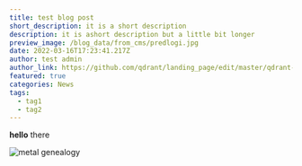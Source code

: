 ```yaml
---
title: test blog post
short_description: it is a short description
description: it is ashort description but a little bit longer
preview_image: /blog_data/from_cms/predlogi.jpg
date: 2022-03-16T17:23:41.217Z
author: test admin
author_link: https://github.com/qdrant/landing_page/edit/master/qdrant-landing/static/admin/config.yml
featured: true
categories: News
tags:
  - tag1
  - tag2
---
```

**hello** there

![metal genealogy](/blog_data/from_cms/metal_genealogy.jpg "metal genealogy chart")
